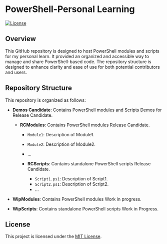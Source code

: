 # PowerShell-Personal Learning

[![License](https://img.shields.io/badge/License-MIT-blue.svg)](LICENSE)

## Overview

This GitHub repository is designed to host PowerShell modules and scripts for my personal learn. It provided an organized and accessible way to manage and share PowerShell-based code. The repository structure is designed to enhance clarity and ease of use for both potential contributors and users.

## Repository Structure

This repository is organized as follows:

- **Demos Candidate**: Contains PowerShell modules and Scripts Demos for Release Candidate.
  - **RCModules**: Contains PowerShell modules Release Candidate.
    - `Module1`: Description of Module1.
    - `Module2`: Description of Module2.
    - ...

    - **RCScripts**: Contains standalone PowerShell scripts Release Candidate.
      - `Script1.ps1`: Description of Script1.
      - `Script2.ps1`: Description of Script2.
      - ...

- **WipModules**: Contains PowerShell modules Work in progress.
- **WipScripts**: Contains standalone PowerShell scripts Work in Progress.


## License

This project is licensed under the [MIT License](LICENSE).
